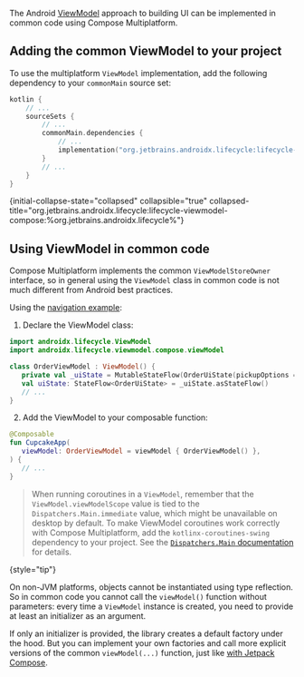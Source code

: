 [//]: # (title: Common ViewModel)

The Android [ViewModel](https://developer.android.com/topic/libraries/architecture/viewmodel)
approach to building UI can be implemented in common code using Compose Multiplatform.

## Adding the common ViewModel to your project

To use the multiplatform `ViewModel` implementation, add the following dependency to your `commonMain` source set:

```kotlin
kotlin {
    // ...
    sourceSets {
        // ...
        commonMain.dependencies {
            // ...
            implementation("org.jetbrains.androidx.lifecycle:lifecycle-viewmodel-compose:%org.jetbrains.androidx.lifecycle%")
        }
        // ...
    }
}
```
{initial-collapse-state="collapsed" collapsible="true" collapsed-title="org.jetbrains.androidx.lifecycle:lifecycle-viewmodel-compose:%org.jetbrains.androidx.lifecycle%"}

## Using ViewModel in common code

Compose Multiplatform implements the common `ViewModelStoreOwner` interface, so in general using the `ViewModel` class
in common code is not much different from Android best practices.

Using the [navigation example](https://github.com/JetBrains/compose-multiplatform/tree/0e38f58b42d23ff6d0ad30b119d34fa1cd6ccedb/examples/nav_cupcake):

1. Declare the ViewModel class:

```kotlin
import androidx.lifecycle.ViewModel
import androidx.lifecycle.viewmodel.compose.viewModel

class OrderViewModel : ViewModel() {
   private val _uiState = MutableStateFlow(OrderUiState(pickupOptions = pickupOptions()))
   val uiState: StateFlow<OrderUiState> = _uiState.asStateFlow()
   // ...
}
```

2. Add the ViewModel to your composable function:

```kotlin
@Composable
fun CupcakeApp(
   viewModel: OrderViewModel = viewModel { OrderViewModel() },
) {
   // ...
}
```

> When running coroutines in a `ViewModel`, remember that the `ViewModel.viewModelScope` value is tied to the `Dispatchers.Main.immediate` value,
> which might be unavailable on desktop by default.
> To make ViewModel coroutines work correctly with Compose Multiplatform, add the `kotlinx-coroutines-swing` dependency to your project.
> See the [`Dispatchers.Main` documentation](https://kotlinlang.org/api/kotlinx.coroutines/kotlinx-coroutines-core/kotlinx.coroutines/-dispatchers/-main.html) for details.
> 
{style="tip"}

On non-JVM platforms, objects cannot be instantiated using type reflection.
So in common code you cannot call the `viewModel()` function without parameters: every time a `ViewModel` instance is created,
you need to provide at least an initializer as an argument.

If only an initializer is provided, the library creates a default factory under the hood.
But you can implement your own factories and call more explicit versions of the common `viewModel(...)` function,
just like [with Jetpack Compose](https://developer.android.com/topic/libraries/architecture/viewmodel#jetpack-compose).
